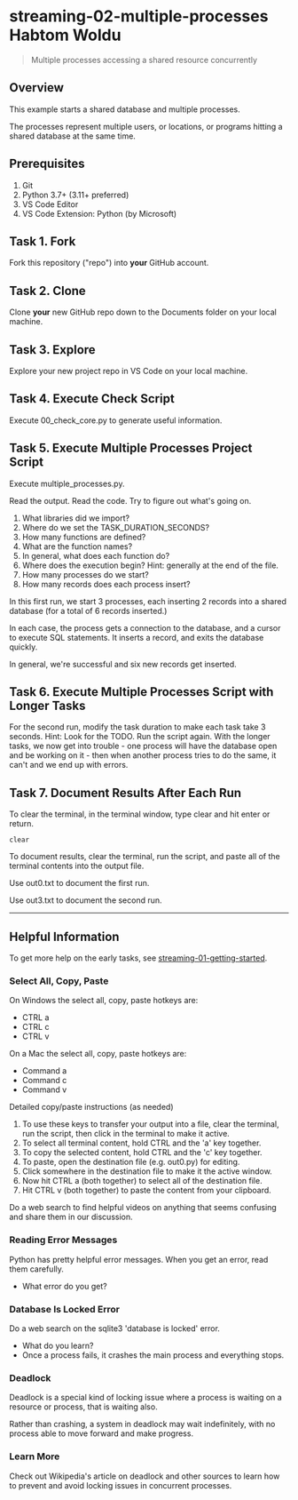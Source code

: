 # streaming-02-multiple-processes Habtom Woldu 


> Multiple processes accessing a shared resource concurrently

## Overview

This example starts a shared database and multiple processes.

The processes represent multiple users, or locations, or programs 
hitting a shared database at the same time. 

## Prerequisites

1. Git
1. Python 3.7+ (3.11+ preferred)
1. VS Code Editor
1. VS Code Extension: Python (by Microsoft)

## Task 1. Fork 

Fork this repository ("repo") into **your** GitHub account. 

## Task 2. Clone

Clone **your** new GitHub repo down to the Documents folder on your local machine. 

## Task 3. Explore

Explore your new project repo in VS Code on your local machine.

## Task 4. Execute Check Script

Execute 00_check_core.py to generate useful information.

## Task 5. Execute Multiple Processes Project Script

Execute multiple_processes.py.

Read the output. Read the code. 
Try to figure out what's going on. 

1. What libraries did we import?
1. Where do we set the TASK_DURATION_SECONDS?
1. How many functions are defined? 
1. What are the function names? 
1. In general, what does each function do? 
1. Where does the execution begin? Hint: generally at the end of the file.
1. How many processes do we start?
1. How many records does each process insert?

In this first run, we start 3 processes, 
each inserting 2 records into a shared database 
(for a total of 6 records inserted.)

In each case, the process gets a connection to the database, 
and a cursor to execute SQL statements.
It inserts a record, and exits the database quickly.

In general, we're successful and six new records get inserted. 

## Task 6. Execute Multiple Processes Script with Longer Tasks

For the second run, modify the task duration to make each task take 3 seconds. 
Hint: Look for the TODO.
Run the script again. 
With the longer tasks, we now get into trouble - 
one process will have the database open and be working on it - 
then when another process tries to do the same, it can't and 
we end up with errors. 

## Task 7. Document Results After Each Run

To clear the terminal, in the terminal window, type clear and hit enter or return. 

`clear`

To document results, clear the terminal, run the script, and paste all of the terminal contents into the output file.

Use out0.txt to document the first run. 

Use out3.txt to document the second run.


-----

## Helpful Information

To get more help on the early tasks, see [streaming-01-getting-started](https://github.com/denisecase/streaming-01-getting-started).

### Select All, Copy, Paste

On Windows the select all, copy, paste hotkeys are:

- CTRL a 
- CTRL c 
- CTRL v 

On a Mac the select all, copy, paste hotkeys are:

- Command a
- Command c
- Command v

Detailed copy/paste instructions (as needed)

1. To use these keys to transfer your output into a file, 
clear the terminal, run the script, then click in the terminal to make it active.
1. To select all terminal content, hold CTRL and the 'a' key together. 
1. To copy the selected content, hold CTRL and the 'c' key together. 
1. To paste, open the destination file (e.g. out0.py) for editing.
1. Click somewhere in the destination file to make it the active window.
1. Now hit CTRL a (both together) to select all of the destination file.
1. Hit CTRL v (both together) to paste the content from your clipboard.

Do a web search to find helpful videos on anything that seems confusing
and share them in our discussion.

### Reading Error Messages

Python has pretty helpful error messages. 
When you get an error, read them carefully. 

- What error do you get?

### Database Is Locked Error

Do a web search on the sqlite3 'database is locked' error.

- What do you learn?
- Once a process fails, it crashes the main process and everything stops. 

### Deadlock

Deadlock is a special kind of locking issue where a process 
is waiting on a resource or process, that is waiting also. 

Rather than crashing, a system in deadlock may wait indefinitely, 
with no process able to move forward and make progress.

### Learn More

Check out Wikipedia's article on deadlock and other sources to learn how to prevent and avoid locking issues in concurrent processes. 
